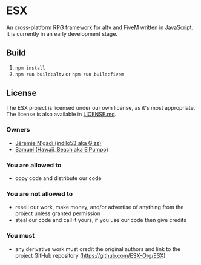 # ESX

An cross-platform RPG framework for altv and FiveM written in JavaScript. It is currently in an early development stage.

## Build

1. `npm install`
2. `npm run build:altv` or `npm run build:fivem`

## License

The ESX project is licensed under our own license, as it's most appropriate. The license is also available in [LICENSE.md](https://github.com/ESX-Org/ESX/blob/master/LICENSE.md).

### Owners

- [Jérémie N'gadi (indilo53 aka Gizz)](https://github.com/indilo53)
- [Samuel (Hawaii_Beach aka ElPumpo)](https://github.com/ElPumpo)

### You are allowed to

- copy code and distribute our code

### You are not allowed to

- resell our work, make money, and/or advertise of anything from the project unless granted permission
- steal our code and call it yours, if you use our code then give credits

### You must

- any derivative work must credit the original authors and link to the project GitHub repository (https://github.com/ESX-Org/ESX)
